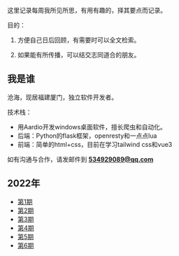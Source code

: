 这里记录每周我所见所思，有用有趣的，择其要点而记录。

目的：

1. 方便自己日后回顾，有需要时可以全文检索。

2. 如果能有所传播，可以结交志同道合的朋友。

## 我是谁

沧海，现居福建厦门，独立软件开发者。

技术栈：

- 用Aardio开发windows桌面软件，擅长爬虫和自动化。
- 后端：Python的flask框架，openresty和一点点lua
- 前端：简单的html+css，目前在学习tailwind css和vue3

如有沟通与合作，请发邮件到 **534929089@qq.com**

## 2022年

- [第1期](https://github.com/theseazhang/weekly_news/blob/main/001.md) 
- [第2期](https://github.com/theseazhang/weekly_news/blob/main/002.md) 
- [第3期](https://github.com/theseazhang/weekly_news/blob/main/003.md) 
- [第4期](https://github.com/theseazhang/weekly_news/blob/main/004.md) 
- [第5期](https://github.com/theseazhang/weekly_news/blob/main/005.md) 
- [第6期](https://github.com/theseazhang/weekly_news/blob/main/006.md)